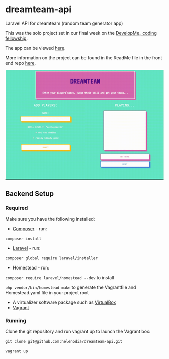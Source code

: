 # dreamteam-api
Laravel API for dreamteam (random team generator app)

This was the solo project set in our final week on the [DevelopMe_ coding fellowship](https://developme.training/fellowship/).

The app can be viewed [here](http://dreamteam-client.s3-website.eu-west-2.amazonaws.com/).

<!-- http://localhost:3000/ -->

<!-- ec2-35-178-26-8.eu-west-2.compute.amazonaws.com/api/ -->

<!-- The live app can be viewed [here](). -->

More information on the project can be found in the ReadMe file in the front end repo [here](https://github.com/helenodia/dreamteam-client).

![dreamteam app demo](https://github.com/helenodia/dreamteam-client/blob/master/public/images/dreamteamapp1.gif)

## Backend Setup
### Required

Make sure you have the following installed:

* [Composer](https://getcomposer.org/) - run:

```composer install```

* [Laravel](https://laravel.com/docs/5.8/installation) - run:

```composer global require laravel/installer```

* Homestead - run:

```composer require laravel/homestead --dev``` to install

```php vendor/bin/homestead make``` to generate the Vagrantfile and Homestead.yaml file in your project root

* A virtualizer software package such as [VirtualBox](https://www.virtualbox.org/wiki/Downloads)
* [Vagrant](https://www.vagrantup.com/downloads.html)

### Running

Clone the git repository and run vagrant up to launch the Vagrant box:

```git clone git@github.com:helenodia/dreamteam-api.git```

```vagrant up```
